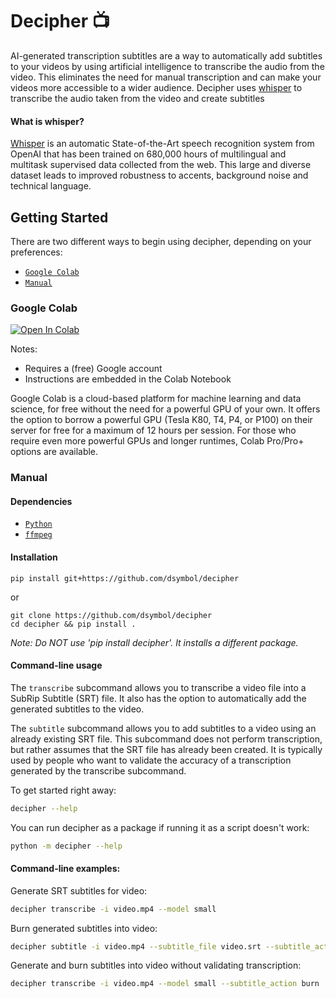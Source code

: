 # Decipher 📺️</h1>

AI-generated transcription subtitles are a way to automatically add subtitles to your videos by using artificial intelligence to transcribe the audio from the video. This eliminates the need for manual transcription and can make your videos more accessible to a wider audience. Decipher uses [whisper](#what-is-whisper) to transcribe the audio taken from the video and create subtitles

#### What is whisper?
[Whisper](https://github.com/openai/whisper) is an automatic State-of-the-Art speech recognition system from OpenAI that has been trained on 680,000 hours
of multilingual and multitask supervised data collected from the web. This large and diverse dataset leads to improved
robustness to accents, background noise and technical language.

## Getting Started

There are two different ways to begin using decipher, depending on your preferences:

* [`Google Colab`](#google-colab)
* [`Manual`](#manual)

### Google Colab
[![Open In Colab](https://colab.research.google.com/assets/colab-badge.svg)](https://colab.research.google.com/github/dsymbol/decipher/blob/main/notebook.ipynb)

Notes:
- Requires a (free) Google account
- Instructions are embedded in the Colab Notebook

Google Colab is a cloud-based platform for machine learning and data science, for free without the need for a powerful GPU of your own. It offers the option to borrow a powerful GPU (Tesla K80, T4, P4, or P100) on their server for free for a maximum of 12 hours per session. For those who require even more powerful GPUs and longer runtimes, Colab Pro/Pro+ options are available.

### Manual

#### Dependencies

- [`Python`](https://www.python.org/downloads/)
- [`ffmpeg`](https://ffmpeg.org/)

#### Installation

```
pip install git+https://github.com/dsymbol/decipher
```

or

```
git clone https://github.com/dsymbol/decipher
cd decipher && pip install . 
```
*Note: Do NOT use 'pip install decipher'. It installs a different package.*

#### Command-line usage

The `transcribe` subcommand allows you to transcribe a video file into a SubRip Subtitle (SRT) file. 
It also has the option to automatically add the generated subtitles to the video.

The `subtitle` subcommand allows you to add subtitles to a video using an already existing SRT file. 
This subcommand does not perform transcription, but rather assumes that the SRT file has already been created. 
It is typically used by people who want to validate the accuracy of a transcription generated by the transcribe subcommand.

To get started right away:

```bash
decipher --help
```

You can run decipher as a package if running it as a script doesn't work:

```bash
python -m decipher --help
```

#### Command-line examples:

Generate SRT subtitles for video:

```bash
decipher transcribe -i video.mp4 --model small
```

Burn generated subtitles into video:

```bash
decipher subtitle -i video.mp4 --subtitle_file video.srt --subtitle_action burn
```

Generate and burn subtitles into video without validating transcription:

```bash
decipher transcribe -i video.mp4 --model small --subtitle_action burn
```
